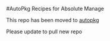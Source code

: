 #AutoPkg Recipes for Absolute Manage

This repo has been moved to [autopkg](https://github.com/autopkg/seansgm-recipes)

Please update to pull new repo
